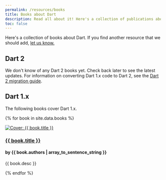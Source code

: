 ```yaml
---
permalink: /resources/books
title: Books about Dart
description: Read all about it! Here's a collection of publications about Dart.
toc: false
---
```


Here's a collection of books about Dart.
If you find another resource that we should add,
[let us know.](https://github.com/dart-lang/site-www/issues)

## Dart 2

We don't know of any Dart 2 books yet.
Check back later to see the latest updates.
For information on converting Dart 1.x code to Dart 2, see the
[Dart 2 migration guide](/dart-2).


## Dart 1.x

The following books cover Dart 1.x.

{% for book in site.data.books %}
<div class="item-with-pic">
  <a href="{{ book.link }}" title="{{ book.title }}">
    <img src="{% asset 'cover/{{ book.cover }}' @path %}" alt="Cover: {{ book.title }}"/>
  </a>
  <div class="details">
    <h3 class="title"><a href="{{ book.link }}" title="{{ book.title }}">{{ book.title }}</a></h3>
    <h4 class="authors">by {{ book.authors | array_to_sentence_string }}</h4>
    <p>{{ book.desc }}</p>
  </div>
</div>
{% endfor %}
